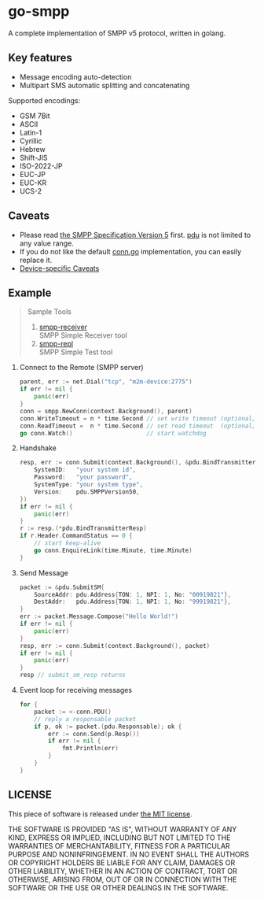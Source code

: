 # go-smpp

A complete implementation of SMPP v5 protocol, written in golang.

## Key features

- Message encoding auto-detection
- Multipart SMS automatic splitting and concatenating

Supported encodings:

- GSM 7Bit
- ASCII
- Latin-1
- Cyrillic
- Hebrew
- Shift-JIS
- ISO-2022-JP
- EUC-JP
- EUC-KR
- UCS-2

## Caveats

- Please read [the SMPP Specification Version 5](docs/SMPP_v5.pdf) first. [pdu](pdu) is not limited to any value range.
- If you do not like the default [conn.go](conn.go) implementation, you can easily replace it.
- [Device-specific Caveats](docs/device-specific-caveats.md)

## Example

> Sample Tools
>
> 1. [smpp-receiver](cmd/smpp-receiver)<br>SMPP Simple Receiver tool
> 2. [smpp-repl](cmd/smpp-repl)<br>SMPP Simple Test tool

1. Connect to the Remote (SMPP server)

   ```go
   parent, err := net.Dial("tcp", "m2m-device:2775")
   if err != nil {
       panic(err)
   }
   conn = smpp.NewConn(context.Background(), parent)
   conn.WriteTimeout = n * time.Second // set write timeout (optional, default 15 minutes)
   conn.ReadTimeout =  n * time.Second // set read timeout  (optional, default 15 minutes)
   go conn.Watch()                     // start watchdog
   ```

2. Handshake

   ```go
   resp, err := conn.Submit(context.Background(), &pdu.BindTransmitter{
       SystemID:   "your system id",
       Password:   "your password",
       SystemType: "your system type",
       Version:    pdu.SMPPVersion50,
   })
   if err != nil {
       panic(err)
   }
   r := resp.(*pdu.BindTransmitterResp)
   if r.Header.CommandStatus == 0 {
       // start keep-alive
       go conn.EnquireLink(time.Minute, time.Minute)
   }
   ```

3. Send Message

   ```go
   packet := &pdu.SubmitSM{
       SourceAddr: pdu.Address{TON: 1, NPI: 1, No: "00919821"},
       DestAddr:   pdu.Address{TON: 1, NPI: 1, No: "99919821"},
   }
   err := packet.Message.Compose("Hello World!")
   if err != nil {
       panic(err)
   }
   resp, err := conn.Submit(context.Background(), packet)
   if err != nil {
       panic(err)
   }
   resp // submit_sm_resp returns
   ```

4. Event loop for receiving messages

   ```go
   for {
       packet := <-conn.PDU()
       // reply a responsable packet
       if p, ok := packet.(pdu.Responsable); ok {
           err := conn.Send(p.Resp())
           if err != nil {
               fmt.Println(err)
           }
       }
   }
   ```

## LICENSE

This piece of software is released under [the MIT license](LICENSE).

THE SOFTWARE IS PROVIDED "AS IS", WITHOUT WARRANTY OF ANY KIND, EXPRESS OR IMPLIED, INCLUDING BUT NOT LIMITED TO THE WARRANTIES OF MERCHANTABILITY, FITNESS FOR A PARTICULAR PURPOSE AND NONINFRINGEMENT. IN NO EVENT SHALL THE AUTHORS OR COPYRIGHT HOLDERS BE LIABLE FOR ANY CLAIM, DAMAGES OR OTHER LIABILITY, WHETHER IN AN ACTION OF CONTRACT, TORT OR OTHERWISE, ARISING FROM, OUT OF OR IN CONNECTION WITH THE SOFTWARE OR THE USE OR OTHER DEALINGS IN THE SOFTWARE.
